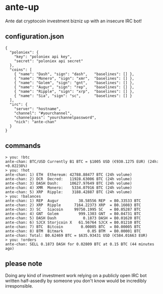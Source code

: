 # ante-up
Ante dat cryptocoin investment bizniz up with an insecure IRC bot!

## configuration.json
```
{
  "poloniex": {
    "key": "poloniex api key",
    "secret": "poloniex api secret"
  },
  "coins": [
    { "name": "Dash", "sign": "dash",   "baselines": [] },
    { "name": "Monero", "sign": "xmr",  "baselines": [] },
    { "name": "Golem", "sign": "gnt",   "baselines": [] },
    { "name": "Augur", "sign": "rep",   "baselines": [] },
    { "name": "Ripple", "sign": "xrp",  "baselines": [] },
    { "name": "Sia", "sign": "sc",      "baselines": [] }
  ],
  "irc": {
    "server": "hostname",
    "channel": "#yourchannel",
    "channelpass": "yourchannelpassword",
    "nick": "ante-chan"
  }
}
```

## commands
```
> you: !btc
ante-chan: BTC/USD Currently B1 BTC = $1005 USD (€930.1275 EUR) (24h: +0.02238%)
> you: !hot
ante-chan: 1) ETH  Ethereum: 42788.88477 BTC (24h volume)
ante-chan: 2) DCR  Decred:   11928.63006 BTC (24h volume)
ante-chan: 3) DASH Dash:     10627.97649 BTC (24h volume)
ante-chan: 4) XMR  Monero:    5334.07916 BTC (24h volume)
ante-chan: 5) XRP  Ripple:    3188.42887 BTC (24h volume)
> you: !balances
ante-chan: 1) REP  Augur         38.58556 REP  = B0.33533 BTC
ante-chan: 2) XRP  Ripple      7164.22373 XRP  = B0.16083 BTC
ante-chan: 3) SC   Siacoin     99750.1995 SC   = B0.05287 BTC
ante-chan: 4) GNT  Golem         999.1303 GNT  = B0.04731 BTC
ante-chan: 5) DASH Dash            0.1873 DASH = B0.01620 BTC
ante-chan: 6) SJCX Storjcoin X   61.56764 SJCX = B0.01210 BTC
ante-chan: 7) BTC  Bitcoin        0.00005 BTC  = B0.00005 BTC
ante-chan: 8) BTM  Bitmark           0.05 BTM  = B0.00001 BTC
ante-chan: Total: B0.62469 BTC = $635.93431 USD (€584.01663 EUR)
> you: !orders
ante-chan: SELL 0.1873 DASH for 0.02809 BTC at 0.15 BTC (44 minutes ago)
```

## please note
Doing any kind of investment work relying on a publicly open IRC bot
written half-assedly by someone you don't know would be incredibly irresponsible.
